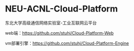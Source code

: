 # NEU-ACNL-Cloud-Platform
东北大学高级通信网络实验室-工业互联网云平台



web端：https://github.com/stuhj/Cloud-Platform-Web

vm部署引擎：https://github.com/stuhj/Cloud-Platform-Engine


